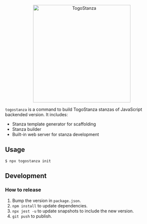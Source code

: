 <p align="center">
  <img src="http://togostanza.org/img/logotype.svg" alt="TogoStanza" width="320" />
</p>

`togostanza` is a command to build TogoStanza stanzas of JavaScript backended version. It includes:

* Stanza template generator for scaffolding
* Stanza builder
* Built-in web server for stanza development

## Usage

```
$ npx togostanza init
```

## Development

### How to release

1. Bump the version in `package.json`.
2. `npm install` to update dependencies.
3. `npx jest -u` to update snapshots to include the new version.
4. `git push` to publish.
